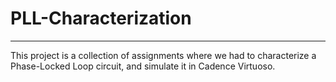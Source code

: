 # PLL-Characterization
-------------------------

This project is a collection of assignments where we had to characterize a Phase-Locked Loop circuit, and simulate it in Cadence Virtuoso.
